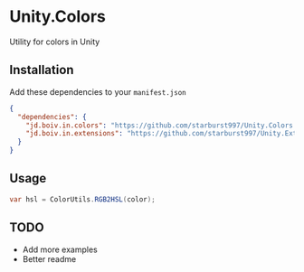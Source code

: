 # Unity.Colors

Utility for colors in Unity

## Installation

Add these dependencies to your `manifest.json`

```json
{
  "dependencies": {
    "jd.boiv.in.colors": "https://github.com/starburst997/Unity.Colors.git",
    "jd.boiv.in.extensions": "https://github.com/starburst997/Unity.Extensions.git"
  }
}
```

## Usage

```csharp
var hsl = ColorUtils.RGB2HSL(color);
```

## TODO

- Add more examples
- Better readme